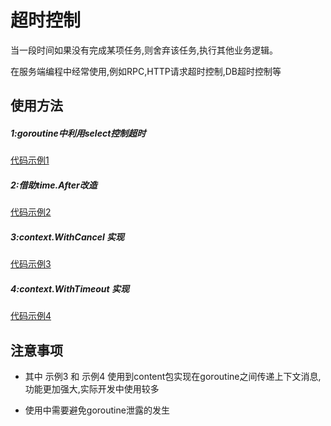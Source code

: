 # 超时控制

当一段时间如果没有完成某项任务,则舍弃该任务,执行其他业务逻辑。

在服务端编程中经常使用,例如RPC,HTTP请求超时控制,DB超时控制等

## 使用方法

##### 1:goroutine中利用select控制超时

[代码示例1](./timeout1.go)

##### 2:借助time.After改造

[代码示例2](./timeout2.go)

##### 3:context.WithCancel 实现

[代码示例3](./timeout3.go)

##### 4:context.WithTimeout 实现

[代码示例4](./timeout4.go)

## 注意事项

- 其中 示例3 和 示例4 使用到content包实现在goroutine之间传递上下文消息,功能更加强大,实际开发中使用较多

- 使用中需要避免goroutine泄露的发生